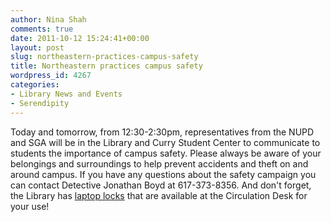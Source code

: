 ```yaml
---
author: Nina Shah
comments: true
date: 2011-10-12 15:24:41+00:00
layout: post
slug: northeastern-practices-campus-safety
title: Northeastern practices campus safety
wordpress_id: 4267
categories:
- Library News and Events
- Serendipity
---
```


Today and tomorrow, from 12:30-2:30pm, representatives from the NUPD and SGA will be in the Library and Curry Student Center to communicate to students the importance of campus safety. Please always be aware of your belongings and surroundings to help prevent accidents and theft on and around campus. If you have any questions about the safety campaign you can contact Detective Jonathan Boyd at 617-373-8356. And don't forget, the Library has [laptop locks](http://www.lib.neu.edu/snippets/?p=3321) that are available at the Circulation Desk for your use!
